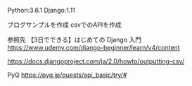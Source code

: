  
Python:3.6.1
Django:1.11

ブログサンプルを作成
csvでのAPIを作成

参照先
【3日でできる】はじめての Django 入門
https://www.udemy.com/django-beginner/learn/v4/content

https://docs.djangoproject.com/ja/2.0/howto/outputting-csv/

PyQ
https://pyq.jp/quests/api_basic/try/#